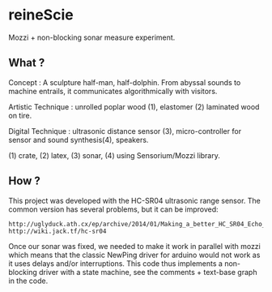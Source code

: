 # reineScie

Mozzi + non-blocking sonar measure experiment.

## What ?

Concept : A sculpture half-man, half-dolphin. From abyssal sounds to machine
entrails, it communicates algorithmically with visitors.

Artistic Technique : unrolled poplar wood (1), elastomer (2) laminated wood
on tire.

Digital Technique : ultrasonic distance sensor (3), micro-controller for sensor
and sound synthesis(4), speakers.

(1) crate, (2) latex, (3) sonar, (4) using Sensorium/Mozzi library.


## How ?

This project was developed with the HC-SR04 ultrasonic range sensor.
The common version has several problems, but it can be improved:

    http://uglyduck.ath.cx/ep/archive/2014/01/Making_a_better_HC_SR04_Echo_Locator.html
    http://wiki.jack.tf/hc-sr04

Once our sonar was fixed, we needed to make it work in parallel with mozzi
which means that the classic NewPing driver for arduino would not work as
it uses delays and/or interruptions.
This code thus implements a non-blocking driver with a state machine, see
the comments + text-base graph in the code.

